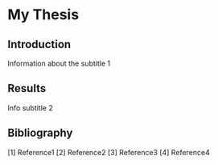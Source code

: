 # My Thesis

## Introduction
Information about the subtitle 1

## Results
Info subtitle 2

## Bibliography
[1] Reference1
[2] Reference2
[3] Reference3
[4] Reference4
